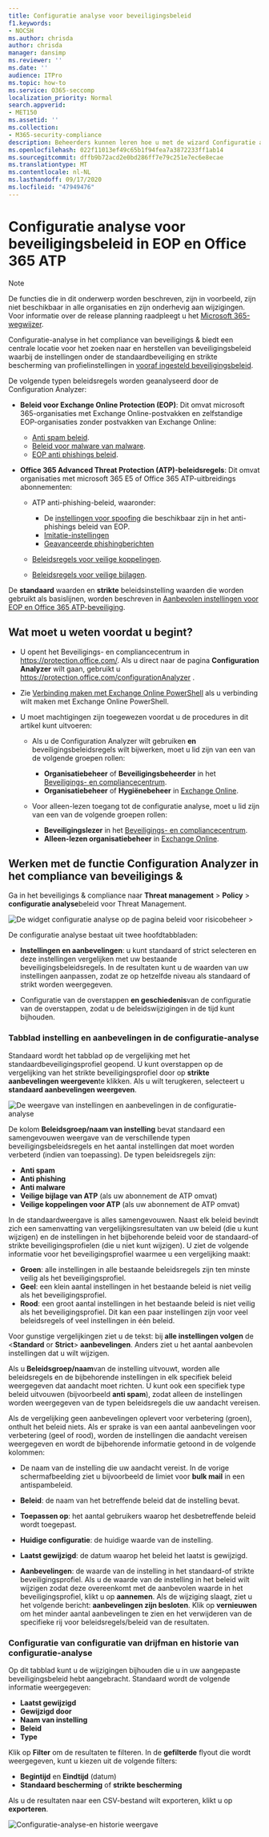 ```yaml
---
title: Configuratie analyse voor beveiligingsbeleid
f1.keywords:
- NOCSH
ms.author: chrisda
author: chrisda
manager: dansimp
ms.reviewer: ''
ms.date: ''
audience: ITPro
ms.topic: how-to
ms.service: O365-seccomp
localization_priority: Normal
search.appverid:
- MET150
ms.assetid: ''
ms.collection:
- M365-security-compliance
description: Beheerders kunnen leren hoe u met de wizard Configuratie analyse beveiligingsbeleid onder de standaardbeveiliging en strikte beveiligings beleidsregels voor beveiliging kunt vinden en oplossen.
ms.openlocfilehash: 022f11013ef49c65b1f94fea7a3872233ff1ab14
ms.sourcegitcommit: dffb9b72acd2e0bd286ff7e79c251e7ec6e8ecae
ms.translationtype: MT
ms.contentlocale: nl-NL
ms.lasthandoff: 09/17/2020
ms.locfileid: "47949476"
---
```

# <a name="configuration-analyzer-for-protection-policies-in-eop-and-office-365-atp"></a>Configuratie analyse voor beveiligingsbeleid in EOP en Office 365 ATP

> [!NOTE]
> De functies die in dit onderwerp worden beschreven, zijn in voorbeeld, zijn niet beschikbaar in alle organisaties en zijn onderhevig aan wijzigingen. Voor informatie over de release planning raadpleegt u het [Microsoft 365-wegwijzer](https://www.microsoft.com/microsoft-365/roadmap?filters=&searchterms=config%2Canalyzer).

Configuratie-analyse in het compliance van beveiligings & biedt een centrale locatie voor het zoeken naar en herstellen van beveiligingsbeleid waarbij de instellingen onder de standaardbeveiliging en strikte bescherming van profielinstellingen in [vooraf ingesteld beveiligingsbeleid](preset-security-policies.md).

De volgende typen beleidsregels worden geanalyseerd door de Configuration Analyzer:

- **Beleid voor Exchange Online Protection (EOP)**: Dit omvat microsoft 365-organisaties met Exchange Online-postvakken en zelfstandige EOP-organisaties zonder postvakken van Exchange Online:
  
  - [Anti spam beleid](configure-your-spam-filter-policies.md).
  - [Beleid voor malware van malware](configure-anti-malware-policies.md).
  - [EOP anti phishings beleid](set-up-anti-phishing-policies.md#spoof-settings).

- **Office 365 Advanced Threat Protection (ATP)-beleidsregels**: Dit omvat organisaties met microsoft 365 E5 of Office 365 ATP-uitbreidings abonnementen:

  - ATP anti-phishing-beleid, waaronder:

    - De [instellingen voor spoofing](set-up-anti-phishing-policies.md#spoof-settings) die beschikbaar zijn in het anti-phishings beleid van EOP.
    - [Imitatie-instellingen](set-up-anti-phishing-policies.md#impersonation-settings-in-atp-anti-phishing-policies)
    - [Geavanceerde phishingberichten](set-up-anti-phishing-policies.md#advanced-phishing-thresholds-in-atp-anti-phishing-policies)

  - [Beleidsregels voor veilige koppelingen](recommended-settings-for-eop-and-office365-atp.md#safe-links-policy-settings-in-custom-policies-for-specific-users).

  - [Beleidsregels voor veilige bijlagen](recommended-settings-for-eop-and-office365-atp.md#safe-attachments-policy-settings-in-custom-policies-for-specific-users).

De **standaard** waarden en **strikte** beleidsinstelling waarden die worden gebruikt als basislijnen, worden beschreven in [Aanbevolen instellingen voor EOP en Office 365 ATP-beveiliging](recommended-settings-for-eop-and-office365-atp.md).

## <a name="what-do-you-need-to-know-before-you-begin"></a>Wat moet u weten voordat u begint?

- U opent het Beveiligings- en compliancecentrum in <https://protection.office.com/>. Als u direct naar de pagina **Configuration Analyzer** wilt gaan, gebruikt u <https://protection.office.com/configurationAnalyzer> .

- Zie [Verbinding maken met Exchange Online PowerShell](https://docs.microsoft.com/powershell/exchange/connect-to-exchange-online-powershell) als u verbinding wilt maken met Exchange Online PowerShell.

- U moet machtigingen zijn toegewezen voordat u de procedures in dit artikel kunt uitvoeren:

  - Als u de Configuration Analyzer wilt gebruiken **en** beveiligingsbeleidsregels wilt bijwerken, moet u lid zijn van een van de volgende groepen rollen:

    - **Organisatiebeheer** of **Beveiligingsbeheerder** in het [Beveiligings- en compliancecentrum](permissions-in-the-security-and-compliance-center.md).
    - **Organisatiebeheer** of **Hygiënebeheer** in [Exchange Online](https://docs.microsoft.com/Exchange/permissions-exo/permissions-exo#role-groups).

  - Voor alleen-lezen toegang tot de configuratie analyse, moet u lid zijn van een van de volgende groepen rollen:

    - **Beveiligingslezer** in het [Beveiligings- en compliancecentrum](permissions-in-the-security-and-compliance-center.md).
    - **Alleen-lezen organisatiebeheer** in [Exchange Online](https://docs.microsoft.com/Exchange/permissions-exo/permissions-exo#role-groups).

## <a name="use-the-configuration-analyzer-in-the-security--compliance-center"></a>Werken met de functie Configuration Analyzer in het compliance van beveiligings &

Ga in het beveiligings & compliance naar **Threat management** \> **Policy** \> **configuratie analyse**beleid voor Threat Management.

![De widget configuratie analyse op de pagina beleid voor risicobeheer \>](../../media/configuration-analyzer-widget.png)

De configuratie analyse bestaat uit twee hoofdtabbladen:

- **Instellingen en aanbevelingen**: u kunt standaard of strict selecteren en deze instellingen vergelijken met uw bestaande beveiligingsbeleidsregels. In de resultaten kunt u de waarden van uw instellingen aanpassen, zodat ze op hetzelfde niveau als standaard of strikt worden weergegeven.

- Configuratie van de overstappen **en geschiedenis**van de configuratie van de overstappen, zodat u de beleidswijzigingen in de tijd kunt bijhouden.

### <a name="setting-and-recommendations-tab-in-the-configuration-analyzer"></a>Tabblad instelling en aanbevelingen in de configuratie-analyse

Standaard wordt het tabblad op de vergelijking met het standaardbeveiligingsprofiel geopend. U kunt overstappen op de vergelijking van het strikte beveiligingsprofiel door op **strikte aanbevelingen weergeven**te klikken. Als u wilt terugkeren, selecteert u **standaard aanbevelingen weergeven**.

![De weergave van instellingen en aanbevelingen in de configuratie-analyse](../../media/configuration-analyzer-settings-and-recommendations-view.png)

De kolom **Beleidsgroep/naam van instelling** bevat standaard een samengevouwen weergave van de verschillende typen beveiligingsbeleidsregels en het aantal instellingen dat moet worden verbeterd (indien van toepassing). De typen beleidsregels zijn:

- **Anti spam**
- **Anti phishing**
- **Anti malware**
- **Veilige bijlage van ATP** (als uw abonnement de ATP omvat)
- **Veilige koppelingen voor ATP** (als uw abonnement de ATP omvat)

In de standaardweergave is alles samengevouwen. Naast elk beleid bevindt zich een samenvatting van vergelijkingsresultaten van uw beleid (die u kunt wijzigen) en de instellingen in het bijbehorende beleid voor de standaard-of strikte beveiligingsprofielen (die u niet kunt wijzigen). U ziet de volgende informatie voor het beveiligingsprofiel waarmee u een vergelijking maakt:

- **Groen**: alle instellingen in alle bestaande beleidsregels zijn ten minste veilig als het beveiligingsprofiel.
- **Geel**: een klein aantal instellingen in het bestaande beleid is niet veilig als het beveiligingsprofiel.
- **Rood**: een groot aantal instellingen in het bestaande beleid is niet veilig als het beveiligingsprofiel. Dit kan een paar instellingen zijn voor veel beleidsregels of veel instellingen in één beleid.

Voor gunstige vergelijkingen ziet u de tekst: bij **alle instellingen volgen** de \<**Standard** or **Strict**\> **aanbevelingen**. Anders ziet u het aantal aanbevolen instellingen dat u wilt wijzigen.

Als u **Beleidsgroep/naam**van de instelling uitvouwt, worden alle beleidsregels en de bijbehorende instellingen in elk specifiek beleid weergegeven dat aandacht moet richten. U kunt ook een specifiek type beleid uitvouwen (bijvoorbeeld **anti spam**), zodat alleen de instellingen worden weergegeven van de typen beleidsregels die uw aandacht vereisen.

Als de vergelijking geen aanbevelingen oplevert voor verbetering (groen), onthult het beleid niets. Als er sprake is van een aantal aanbevelingen voor verbetering (geel of rood), worden de instellingen die aandacht vereisen weergegeven en wordt de bijbehorende informatie getoond in de volgende kolommen:

- De naam van de instelling die uw aandacht vereist. In de vorige schermafbeelding ziet u bijvoorbeeld de limiet voor **bulk mail** in een antispambeleid.

- **Beleid**: de naam van het betreffende beleid dat de instelling bevat.

- **Toepassen op**: het aantal gebruikers waarop het desbetreffende beleid wordt toegepast.

- **Huidige configuratie**: de huidige waarde van de instelling.

- **Laatst gewijzigd**: de datum waarop het beleid het laatst is gewijzigd.

- **Aanbevelingen**: de waarde van de instelling in het standaard-of strikte beveiligingsprofiel. Als u de waarde van de instelling in het beleid wilt wijzigen zodat deze overeenkomt met de aanbevolen waarde in het beveiligingsprofiel, klikt u op **aannemen**. Als de wijziging slaagt, ziet u het volgende bericht: **aanbevelingen zijn besloten**. Klik op **vernieuwen** om het minder aantal aanbevelingen te zien en het verwijderen van de specifieke rij voor beleidsregels/beleid van de resultaten.

### <a name="configuration-drift-analysis-and-history-tab-in-the-configuration-analyzer"></a>Configuratie van configuratie van drijfman en historie van configuratie-analyse

Op dit tabblad kunt u de wijzigingen bijhouden die u in uw aangepaste beveiligingsbeleid hebt aangebracht. Standaard wordt de volgende informatie weergegeven:

- **Laatst gewijzigd**
- **Gewijzigd door**
- **Naam van instelling**
- **Beleid**
- **Type**

Klik op **Filter** om de resultaten te filteren. In de **gefilterde** flyout die wordt weergegeven, kunt u kiezen uit de volgende filters:

- **Begintijd** en **Eindtijd** (datum)
- **Standaard bescherming** of **strikte bescherming**

Als u de resultaten naar een CSV-bestand wilt exporteren, klikt u op **exporteren**.

![Configuratie-analyse-en historie weergave](../../media/configuration-analyzer-configuration-drift-analysis-view.png)
